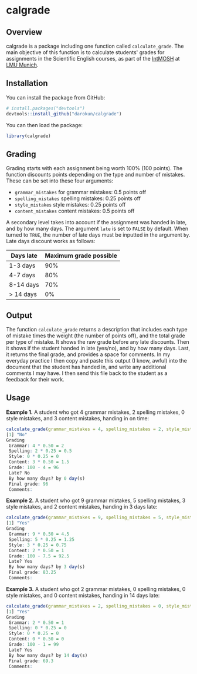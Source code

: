# calgrade

## Overview
calgrade is a package including one function called `calculate_grade`. The main objective of this function is to calculate students' grades for assignments in the Scientific English courses, as part of the [IntMOSH](http://www.en.m-osh.med.uni-muenchen.de/index.html) at [LMU Munich](http://www.en.uni-muenchen.de/index.html).

## Installation
You can install the package from GitHub:
```r
# install.packages("devtools")
devtools::install_github("darokun/calgrade")
```

You can then load the package:
```r
library(calgrade)
```

## Grading
Grading starts with each assignment being worth 100% (100 points). The function discounts points depending on the type and number of mistakes. These can be set into these four arguments:
* `grammar_mistakes` for grammar mistakes: 0.5 points off
* `spelling_mistakes` spelling mistakes: 0.25 points off
* `style_mistakes` style mistakes: 0.25 points off
* `content_mistakes` content mistakes: 0.5 points off

A secondary level takes into account if the assignment was handed in late, and by how many days. The argument `late` is set to `FALSE` by default. When turned to `TRUE`, the number of late days must be inputted in the argument `by`. Late days discount works as follows:

| Days late | Maximum grade possible |
|-----------|------------------------|
| 1-3 days  | 90%                    |
| 4-7 days  | 80%                    |
| 8-14 days | 70%                    |
| > 14 days | 0%                     |

## Output
The function `calculate_grade` returns a description that includes each type of mistake times the weight (the number of points off), and the total grade per type of mistake. It shows the raw grade before any late discounts. Then it shows if the student handed in late (yes/no), and by how many days. Last, it returns the final grade, and provides a space for comments.
In my everyday practice I then copy and paste this output (I know, awful) into the document that the student has handed in, and write any additional comments I may have. I then send this file back to the student as a feedback for their work.
 
## Usage
**Example 1.** A student who got 4 grammar mistakes, 2 spelling mistakes, 0 style mistakes, and 3 content mistakes, handing in on time:
```r
calculate_grade(grammar_mistakes = 4, spelling_mistakes = 2, style_mistakes = 0, content_mistakes = 3, late = FALSE)
[1] "No"
Grading 
 Grammar: 4 * 0.50 = 2 
 Spelling: 2 * 0.25 = 0.5 
 Style: 0 * 0.25 = 0 
 Content: 3 * 0.50 = 1.5 
 Grade: 100 - 4 = 96 
 Late? No 
 By how many days? by 0 day(s) 
 Final grade: 96 
 Comments:
```

**Example 2.** A student who got 9 grammar mistakes, 5 spelling mistakes, 3 style mistakes, and 2 content mistakes, handing in 3 days late:
```r
calculate_grade(grammar_mistakes = 9, spelling_mistakes = 5, style_mistakes = 3, content_mistakes = 2, late = TRUE, by = 3)
[1] "Yes"
Grading 
 Grammar: 9 * 0.50 = 4.5 
 Spelling: 5 * 0.25 = 1.25 
 Style: 3 * 0.25 = 0.75 
 Content: 2 * 0.50 = 1 
 Grade: 100 - 7.5 = 92.5 
 Late? Yes 
 By how many days? by 3 day(s) 
 Final grade: 83.25 
 Comments:
```

**Example 3.** A student who got 2 grammar mistakes, 0 spelling mistakes, 0 style mistakes, and 0 content mistakes, handing in 14 days late:
```r
calculate_grade(grammar_mistakes = 2, spelling_mistakes = 0, style_mistakes = 0, content_mistakes = 0, late = TRUE, by = 14)
[1] "Yes"
Grading 
 Grammar: 2 * 0.50 = 1 
 Spelling: 0 * 0.25 = 0 
 Style: 0 * 0.25 = 0 
 Content: 0 * 0.50 = 0 
 Grade: 100 - 1 = 99 
 Late? Yes 
 By how many days? by 14 day(s) 
 Final grade: 69.3 
 Comments:
 ```

